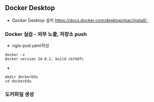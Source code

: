 ## Docker Desktop  
- Docker Desktop 설치 https://docs.docker.com/desktop/mac/install/ .

  
### Docker 실습 - 외부 노출, 저장소 push   
- ngix-pod.yaml작성
```
docker -v
Docker version 24.0.2, build cb74dfc
```
- 
```
mkdir dockerEdu
cd dockerEdu
```
### 도커파일 생성 